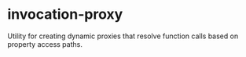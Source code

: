 # invocation-proxy

Utility for creating dynamic proxies that resolve function calls based on property access paths.
